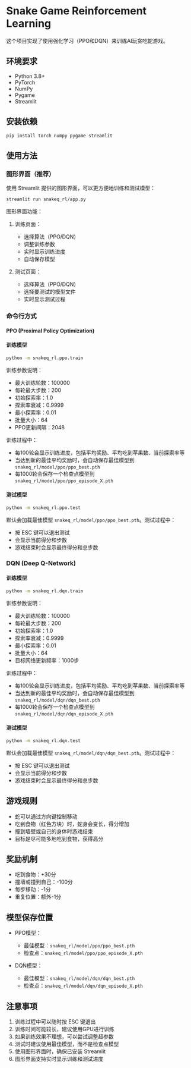 # Snake Game Reinforcement Learning

这个项目实现了使用强化学习（PPO和DQN）来训练AI玩贪吃蛇游戏。

## 环境要求

- Python 3.8+
- PyTorch
- NumPy
- Pygame
- Streamlit

## 安装依赖

```bash
pip install torch numpy pygame streamlit
```

## 使用方法

### 图形界面（推荐）

使用 Streamlit 提供的图形界面，可以更方便地训练和测试模型：

```bash
streamlit run snakeq_rl/app.py
```

图形界面功能：
1. 训练页面：
   - 选择算法（PPO/DQN）
   - 调整训练参数
   - 实时显示训练进度
   - 自动保存模型

2. 测试页面：
   - 选择算法（PPO/DQN）
   - 选择要测试的模型文件
   - 实时显示测试过程

### 命令行方式

#### PPO (Proximal Policy Optimization)

#### 训练模型

```bash
python -m snakeq_rl.ppo.train
```

训练参数说明：
- 最大训练轮数：100000
- 每轮最大步数：200
- 初始探索率：1.0
- 探索率衰减：0.9999
- 最小探索率：0.01
- 批量大小：64
- PPO更新间隔：2048

训练过程中：
- 每100轮会显示训练进度，包括平均奖励、平均吃到苹果数、当前探索率等
- 当达到新的最佳平均奖励时，会自动保存最佳模型到 `snakeq_rl/model/ppo/ppo_best.pth`
- 每1000轮会保存一个检查点模型到 `snakeq_rl/model/ppo/ppo_episode_X.pth`

#### 测试模型

```bash
python -m snakeq_rl.ppo.test
```

默认会加载最佳模型 `snakeq_rl/model/ppo/ppo_best.pth`。测试过程中：
- 按 ESC 键可以退出测试
- 会显示当前得分和步数
- 游戏结束时会显示最终得分和总步数

### DQN (Deep Q-Network)

#### 训练模型

```bash
python -m snakeq_rl.dqn.train
```

训练参数说明：
- 最大训练轮数：100000
- 每轮最大步数：200
- 初始探索率：1.0
- 探索率衰减：0.9999
- 最小探索率：0.01
- 批量大小：64
- 目标网络更新频率：1000步

训练过程中：
- 每100轮会显示训练进度，包括平均奖励、平均吃到苹果数、当前探索率等
- 当达到新的最佳平均奖励时，会自动保存最佳模型到 `snakeq_rl/model/dqn/dqn_best.pth`
- 每1000轮会保存一个检查点模型到 `snakeq_rl/model/dqn/dqn_episode_X.pth`

#### 测试模型

```bash
python -m snakeq_rl.dqn.test
```

默认会加载最佳模型 `snakeq_rl/model/dqn/dqn_best.pth`。测试过程中：
- 按 ESC 键可以退出测试
- 会显示当前得分和步数
- 游戏结束时会显示最终得分和总步数

## 游戏规则

- 蛇可以通过方向键控制移动
- 吃到食物（红色方块）时，蛇身会变长，得分增加
- 撞到墙壁或自己的身体时游戏结束
- 目标是尽可能多地吃到食物，获得高分

## 奖励机制

- 吃到食物：+30分
- 撞墙或撞到自己：-100分
- 每步移动：-1分
- 重复位置：额外-1分

## 模型保存位置

- PPO模型：
  - 最佳模型：`snakeq_rl/model/ppo/ppo_best.pth`
  - 检查点：`snakeq_rl/model/ppo/ppo_episode_X.pth`

- DQN模型：
  - 最佳模型：`snakeq_rl/model/dqn/dqn_best.pth`
  - 检查点：`snakeq_rl/model/dqn/dqn_episode_X.pth`

## 注意事项

1. 训练过程中可以随时按 ESC 键退出
2. 训练时间可能较长，建议使用GPU进行训练
3. 如果训练效果不理想，可以尝试调整超参数
4. 测试时建议使用最佳模型，而不是检查点模型
5. 使用图形界面时，确保已安装 Streamlit
6. 图形界面支持实时显示训练和测试进度
